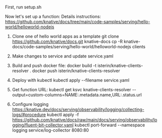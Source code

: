 First, run setup.sh

Now let's set up a function:
Details instructions: https://github.com/knative/docs/tree/main/code-samples/serving/hello-world/helloworld-nodejs

1. Clone one of hello world apps as a template
    git clone https://github.com/knative/docs.git knative-docs
    cp -R knative-docs/code-samples/serving/hello-world/helloworld-nodejs clients

2. Make changes to service and update service.yaml
3. Build and push docker file:
    docker build -t isterin/knative-clients-resolver .
    docker push isterin/knative-clients-resolver

4. Deploy with kubectl
    kubectl apply --filename service.yaml

5. Get function URL:
    kubectl get ksvc knative-clients-resolver --output=custom-columns=NAME:.metadata.name,URL:.status.url

6. Configure logging https://knative.dev/docs/serving/observability/logging/collecting-logs/#procedure
    kubectl apply -f https://github.com/knative/docs/raw/main/docs/serving/observability/logging/fluent-bit-collector.yaml
    kubectl port-forward --namespace logging service/log-collector 8080:80
